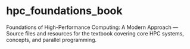 # hpc_foundations_book
Foundations of High-Performance Computing: A Modern Approach — Source files and resources for the textbook covering core HPC systems, concepts, and parallel programming.
